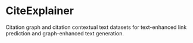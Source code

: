 # CiteExplainer
Citation graph and citation contextual text datasets for text-enhanced link prediction and graph-enhanced text generation.
